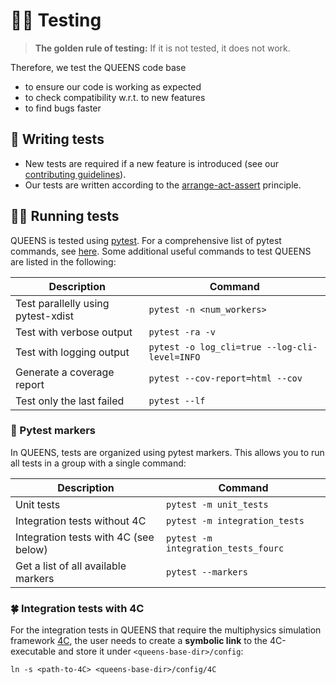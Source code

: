 # :guardswoman: Testing

> **The golden rule of testing:**
> If it is not tested, it does not work.

Therefore, we test the QUEENS code base

- to ensure our code is working as expected
- to check compatibility w.r.t. to new features
- to find bugs faster

## :construction_worker: Writing tests
- New tests are required if a new feature is introduced (see our [contributing guidelines](../CONTRIBUTING.md)).
- Our tests are written according to the [arrange-act-assert](https://docs.pytest.org/en/stable/explanation/anatomy.html) principle.

## :running_woman: Running tests
QUEENS is tested using [pytest](https://docs.pytest.org/en/stable/index.html). For a comprehensive list of pytest commands, see [here](https://docs.pytest.org/en/stable/how-to/usage.html). Some additional useful commands to test QUEENS are listed in the following:

| Description | Command |
| ----------- | ----------- |
| Test parallelly using pytest-xdist | `pytest -n <num_workers>` |
| Test with verbose output | `pytest -ra -v` |
| Test with logging output | `pytest -o log_cli=true --log-cli-level=INFO` |
| Generate a coverage report | `pytest --cov-report=html --cov` |
| Test only the last failed | `pytest --lf` |

### :bookmark: Pytest markers
In QUEENS, tests are organized using pytest markers. This allows you to run all tests in a group with a single command:

| Description| Command   |
| ----------- | ----------- |
| Unit tests | `pytest -m unit_tests` |
| Integration tests without 4C | `pytest -m integration_tests` |
| Integration tests with 4C (see below) | `pytest -m integration_tests_fourc` |
|Get a list of all available markers| `pytest --markers` |

### :four_leaf_clover: Integration tests with 4C
For the integration tests in QUEENS that require the multiphysics simulation framework [4C](https://github.com/4C-multiphysics/4C), the user needs to create a **symbolic link** to the 4C-executable and store it under `<queens-base-dir>/config`:
```
ln -s <path-to-4C> <queens-base-dir>/config/4C
```
